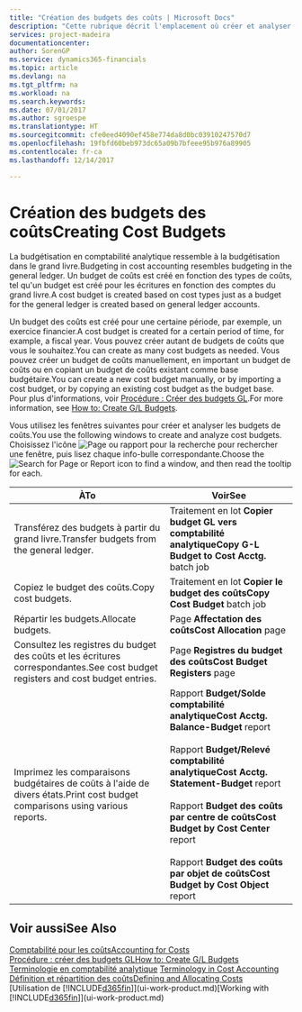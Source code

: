 ```yaml
---
title: "Création des budgets des coûts | Microsoft Docs"
description: "Cette rubrique décrit l'emplacement où créer et analyser les budgets des coûts."
services: project-madeira
documentationcenter: 
author: SorenGP
ms.service: dynamics365-financials
ms.topic: article
ms.devlang: na
ms.tgt_pltfrm: na
ms.workload: na
ms.search.keywords: 
ms.date: 07/01/2017
ms.author: sgroespe
ms.translationtype: HT
ms.sourcegitcommit: cfe0eed4090ef458e774da8d0bc03910247570d7
ms.openlocfilehash: 19fbfd60beb973dc65a09b7bfeee95b976a89905
ms.contentlocale: fr-ca
ms.lasthandoff: 12/14/2017

---
```

# <a name="creating-cost-budgets"></a><span data-ttu-id="e91c8-103">Création des budgets des coûts</span><span class="sxs-lookup"><span data-stu-id="e91c8-103">Creating Cost Budgets</span></span>
<span data-ttu-id="e91c8-104">La budgétisation en comptabilité analytique ressemble à la budgétisation dans le grand livre.</span><span class="sxs-lookup"><span data-stu-id="e91c8-104">Budgeting in cost accounting resembles budgeting in the general ledger.</span></span> <span data-ttu-id="e91c8-105">Un budget de coûts est créé en fonction des types de coûts, tel qu'un budget est créé pour les écritures en fonction des comptes du grand livre.</span><span class="sxs-lookup"><span data-stu-id="e91c8-105">A cost budget is created based on cost types just as a budget for the general ledger is created based on general ledger accounts.</span></span>  

<span data-ttu-id="e91c8-106">Un budget des coûts est créé pour une certaine période, par exemple, un exercice financier.</span><span class="sxs-lookup"><span data-stu-id="e91c8-106">A cost budget is created for a certain period of time, for example, a fiscal year.</span></span> <span data-ttu-id="e91c8-107">Vous pouvez créer autant de budgets de coûts que vous le souhaitez.</span><span class="sxs-lookup"><span data-stu-id="e91c8-107">You can create as many cost budgets as needed.</span></span> <span data-ttu-id="e91c8-108">Vous pouvez créer un budget de coûts manuellement, en important un budget de coûts ou en copiant un budget de coûts existant comme base budgétaire.</span><span class="sxs-lookup"><span data-stu-id="e91c8-108">You can create a new cost budget manually, or by importing a cost budget, or by copying an existing cost budget as the budget base.</span></span> <span data-ttu-id="e91c8-109">Pour plus d'informations, voir [Procédure : Créer des budgets GL](finance-how-create-budgets.md).</span><span class="sxs-lookup"><span data-stu-id="e91c8-109">For more information, see [How to: Create G/L Budgets](finance-how-create-budgets.md).</span></span>

<span data-ttu-id="e91c8-110">Vous utilisez les fenêtres suivantes pour créer et analyser les budgets de coûts.</span><span class="sxs-lookup"><span data-stu-id="e91c8-110">You use the following windows to create and analyze cost budgets.</span></span> <span data-ttu-id="e91c8-111">Choisissez l'icône ![Page ou rapport pour la recherche](media/ui-search/search_small.png "icône Page ou rapport pour la recherche") pour rechercher une fenêtre, puis lisez chaque info-bulle correspondante.</span><span class="sxs-lookup"><span data-stu-id="e91c8-111">Choose the ![Search for Page or Report](media/ui-search/search_small.png "Search for Page or Report icon") icon to find a window, and then read the tooltip for each.</span></span>

|<span data-ttu-id="e91c8-112">À</span><span class="sxs-lookup"><span data-stu-id="e91c8-112">To</span></span>|<span data-ttu-id="e91c8-113">Voir</span><span class="sxs-lookup"><span data-stu-id="e91c8-113">See</span></span>|  
|--------|---------|  
|<span data-ttu-id="e91c8-114">Transférez des budgets à partir du grand livre.</span><span class="sxs-lookup"><span data-stu-id="e91c8-114">Transfer budgets from the general ledger.</span></span>|<span data-ttu-id="e91c8-115">Traitement en lot **Copier budget GL vers comptabilité analytique**</span><span class="sxs-lookup"><span data-stu-id="e91c8-115">**Copy G-L Budget to Cost Acctg.** batch job</span></span>|  
|<span data-ttu-id="e91c8-116">Copiez le budget des coûts.</span><span class="sxs-lookup"><span data-stu-id="e91c8-116">Copy cost budgets.</span></span>|<span data-ttu-id="e91c8-117">Traitement en lot **Copier le budget des coûts**</span><span class="sxs-lookup"><span data-stu-id="e91c8-117">**Copy Cost Budget** batch job</span></span>|  
|<span data-ttu-id="e91c8-118">Répartir les budgets.</span><span class="sxs-lookup"><span data-stu-id="e91c8-118">Allocate budgets.</span></span>|<span data-ttu-id="e91c8-119">Page **Affectation des coûts**</span><span class="sxs-lookup"><span data-stu-id="e91c8-119">**Cost Allocation** page</span></span>|  
|<span data-ttu-id="e91c8-120">Consultez les registres du budget des coûts et les écritures correspondantes.</span><span class="sxs-lookup"><span data-stu-id="e91c8-120">See cost budget registers and cost budget entries.</span></span>|<span data-ttu-id="e91c8-121">Page **Registres du budget des coûts**</span><span class="sxs-lookup"><span data-stu-id="e91c8-121">**Cost Budget Registers** page</span></span>|  
|<span data-ttu-id="e91c8-122">Imprimez les comparaisons budgétaires de coûts à l'aide de divers états.</span><span class="sxs-lookup"><span data-stu-id="e91c8-122">Print cost budget comparisons using various reports.</span></span>|<span data-ttu-id="e91c8-123">Rapport **Budget/Solde comptabilité analytique**</span><span class="sxs-lookup"><span data-stu-id="e91c8-123">**Cost Acctg. Balance-Budget** report</span></span><br /><br /> <span data-ttu-id="e91c8-124">Rapport **Budget/Relevé comptabilité analytique**</span><span class="sxs-lookup"><span data-stu-id="e91c8-124">**Cost Acctg. Statement-Budget** report</span></span><br /><br /> <span data-ttu-id="e91c8-125">Rapport **Budget des coûts par centre de coûts**</span><span class="sxs-lookup"><span data-stu-id="e91c8-125">**Cost Budget by Cost Center** report</span></span><br /><br /> <span data-ttu-id="e91c8-126">Rapport **Budget des coûts par objet de coûts**</span><span class="sxs-lookup"><span data-stu-id="e91c8-126">**Cost Budget by Cost Object** report</span></span>|  

## <a name="see-also"></a><span data-ttu-id="e91c8-127">Voir aussi</span><span class="sxs-lookup"><span data-stu-id="e91c8-127">See Also</span></span>  
[<span data-ttu-id="e91c8-128">Comptabilité pour les coûts</span><span class="sxs-lookup"><span data-stu-id="e91c8-128">Accounting for Costs</span></span>](finance-manage-cost-accounting.md)  
[<span data-ttu-id="e91c8-129">Procédure : créer des budgets GL</span><span class="sxs-lookup"><span data-stu-id="e91c8-129">How to: Create G/L Budgets</span></span>](finance-how-create-budgets.md)  
<span data-ttu-id="e91c8-130">[Terminologie en comptabilité analytique](finance-terminology-in-cost-accounting.md) </span><span class="sxs-lookup"><span data-stu-id="e91c8-130">[Terminology in Cost Accounting](finance-terminology-in-cost-accounting.md) </span></span>  
[<span data-ttu-id="e91c8-131">Définition et répartition des coûts</span><span class="sxs-lookup"><span data-stu-id="e91c8-131">Defining and Allocating Costs</span></span>](finance-define-and-allocate-costs.md)  
<span data-ttu-id="e91c8-132">[Utilisation de [!INCLUDE[d365fin](includes/d365fin_md.md)]](ui-work-product.md)</span><span class="sxs-lookup"><span data-stu-id="e91c8-132">[Working with [!INCLUDE[d365fin](includes/d365fin_md.md)]](ui-work-product.md)</span></span>

